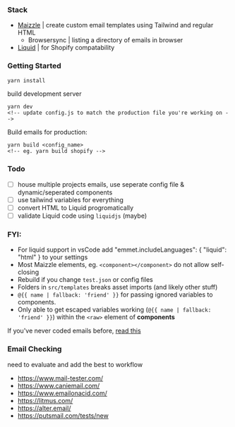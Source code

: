 
### Stack

- [Maizzle](https://maizzle.com/docs/introduction) | create custom email templates using Tailwind and regular HTML
  - Browsersync | listing a directory of emails in browser
- [Liquid](https://shopify.dev/api/liquid) | for Shopify compatability


### Getting Started

```bash
yarn install
```

build development server

```
yarn dev
<!-- update config.js to match the production file you're working on -->
```

Build emails for production:

```
yarn build <config_name>
<!-- eg. yarn build shopify -->
```

### Todo

- [ ] house multiple projects emails, use seperate config file & dynamic/seperated components
- [ ] use tailwind variables for everything
- [ ] convert HTML to Liquid progromatically
- [ ] validate Liquid code using ``liquidjs`` (maybe)

### FYI:

- For liquid support in vsCode add "emmet.includeLanguages": { "liquid": "html" } to your settings
- Most Maizzle elements, eg. `<component></component>` do not allow self-closing
- Rebuild if you change ``test.json`` or config files
- Folders in  ``src/templates`` breaks asset imports (and likely other stuff)
- ``@{{ name | fallback: 'friend' }}`` for passing ignored variables to components.
- Only able to get escaped variables working (``@{{ name | fallback: 'friend' }}``) within the ``<raw>`` element of **components**

If you've never coded emails before, [read this](https://explore.reallygoodemails.com/new-to-email-coding-heres-where-to-start-2494422f0bd4)

### Email Checking

need to evaluate and add the best to workflow

- https://www.mail-tester.com/
- https://www.caniemail.com/
- https://www.emailonacid.com/
- https://litmus.com/
- https://alter.email/
- https://putsmail.com/tests/new

